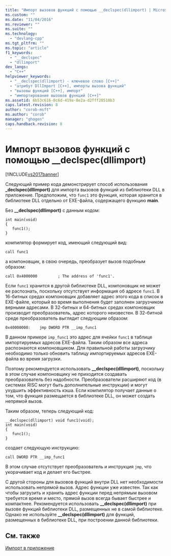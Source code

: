 ```yaml
---
title: "Импорт вызовов функций с помощью __declspec(dllimport) | Microsoft Docs"
ms.custom: ""
ms.date: "11/04/2016"
ms.reviewer: ""
ms.suite: ""
ms.technology: 
  - "devlang-cpp"
ms.tgt_pltfrm: ""
ms.topic: "article"
f1_keywords: 
  - "__declspec"
  - "dllimport"
dev_langs: 
  - "C++"
helpviewer_keywords: 
  - "__declspec(dllimport) - ключевое слово [C++]"
  - "атрибут DllImport [C++], импорты вызова функций"
  - "вызовы функций [C++], импорт"
  - "импортирование вызовов функций [C++]"
ms.assetid: 6b53c616-0c6d-419a-8e2a-d2fff20510b3
caps.latest.revision: 8
author: "corob-msft"
ms.author: "corob"
manager: "ghogen"
caps.handback.revision: 8
---
```

# Импорт вызовов функций с помощью __declspec(dllimport)
[!INCLUDE[vs2017banner](../assembler/inline/includes/vs2017banner.md)]

Следующий пример кода демонстрирует способ использования **\_declspec\(dllimport\)** для импорта вызовов функций из библиотеки DLL в приложение.  Предположим, что `func1` это функция, которая хранится в библиотеке DLL отдельно от EXE\-файла, содержащего функцию **main**.  
  
 Без **\_\_declspec\(dllimport\)** с данным кодом:  
  
```  
int main(void)   
{  
   func1();  
}  
```  
  
 компилятор формирует код, имеющий следующий вид:  
  
```  
call func1  
```  
  
 а компоновщик, в свою очередь, преобразует вызов подобным образом:  
  
```  
call 0x4000000         ; The address of 'func1'.  
```  
  
 Если `func1` хранится в другой библиотеке DLL, компоновщик не может ее распознать, поскольку отсутствует информация об адресе `func1`.  В 16\-битных средах компоновщик добавляет адрес этого кода в список в EXE\-файле, который во время выполнения будет заполнен загрузчиком верными адресами.  В 32\-битных и 64\-битных средах компоновщик производит преобразователь, адрес которого неизвестен.  В 32\-битной среде преобразователь выглядит следующим образом:  
  
```  
0x40000000:    jmp DWORD PTR __imp_func1  
```  
  
 В данном примере `imp_func1` это адрес для ячейки `func1` в таблице импортируемых адресов EXE\-файла.  Таким образом все адреса распознаются компоновщиком.  Для правильной работы загрузчику необходимо только обновить таблицу импортируемых адресов EXE\-файла во время загрузки.  
  
 Поэтому рекомендуется использовать **\_\_declspec\(dllimport\)**, поскольку в этом случае компоновщику не приходится создавать преобразователь без надобности.  Преобразователи расширяют код \(в системах RISC могут быть дополнительные инструкции\) и могут ухудшить эффективность кэша.  Если компилятор получает данные о том, что функция размещается в библиотеке DLL, он может создать непрямой вызов.  
  
 Таким образом, теперь следующий код:  
  
```  
__declspec(dllimport) void func1(void);  
int main(void)   
{  
   func1();  
}  
```  
  
 создает следующую инструкцию:  
  
```  
call DWORD PTR __imp_func1  
```  
  
 В этом случае отсутствует преобразователь и инструкция `jmp`, что укорачивает код и делает его быстрее.  
  
 С другой стороны для вызовов функций внутри DLL нет необходимости использовать непрямой вызов.  Адрес функции уже известен.  Так как чтобы загрузить и хранить адрес функции перед непрямым вызовом требуется время и место, прямой вызов всегда бывает быстрее и компактнее.  Рекомендуется использовать **\_\_declspec\(dllimport\)** при вызове функций библиотеки DLL, размещенных не в самой библиотеке.  Однако не используйте **\_\_declspec\(dllimport\)** для функций, размещенных в библиотеке DLL, при построении данной библиотеки.  
  
## См. также  
 [Импорт в приложение](../build/importing-into-an-application.md)